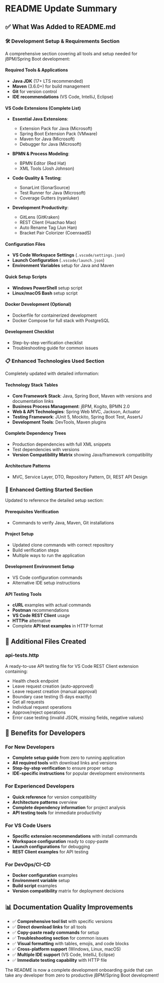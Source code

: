 # README Update Summary

## ✅ What Was Added to README.md

### 🛠️ **Development Setup & Requirements Section**
A comprehensive section covering all tools and setup needed for jBPM/Spring Boot development:

#### **Required Tools & Applications**
- **Java JDK** (17+ LTS recommended)
- **Maven** (3.6.0+) for build management
- **Git** for version control
- **IDE recommendations** (VS Code, IntelliJ, Eclipse)

#### **VS Code Extensions (Complete List)**
- **Essential Java Extensions**:
  - Extension Pack for Java (Microsoft)
  - Spring Boot Extension Pack (VMware)
  - Maven for Java (Microsoft)
  - Debugger for Java (Microsoft)

- **BPMN & Process Modeling**:
  - BPMN Editor (Red Hat)
  - XML Tools (Josh Johnson)

- **Code Quality & Testing**:
  - SonarLint (SonarSource)
  - Test Runner for Java (Microsoft)
  - Coverage Gutters (ryanluker)

- **Development Productivity**:
  - GitLens (GitKraken)
  - REST Client (Huachao Mao)
  - Auto Rename Tag (Jun Han)
  - Bracket Pair Colorizer (CoenraadS)

#### **Configuration Files**
- **VS Code Workspace Settings** (`.vscode/settings.json`)
- **Launch Configuration** (`.vscode/launch.json`)
- **Environment Variables** setup for Java and Maven

#### **Quick Setup Scripts**
- **Windows PowerShell** setup script
- **Linux/macOS Bash** setup script

#### **Docker Development** (Optional)
- Dockerfile for containerized development
- Docker Compose for full stack with PostgreSQL

#### **Development Checklist**
- Step-by-step verification checklist
- Troubleshooting guide for common issues

### 📋 **Enhanced Technologies Used Section**
Completely updated with detailed information:

#### **Technology Stack Tables**
- **Core Framework Stack**: Java, Spring Boot, Maven with versions and documentation links
- **Business Process Management**: jBPM, Kogito, BPMN 2.0
- **Web & API Technologies**: Spring Web MVC, Jackson, Actuator
- **Testing Framework**: JUnit 5, Mockito, Spring Boot Test, AssertJ
- **Development Tools**: DevTools, Maven plugins

#### **Complete Dependency Trees**
- Production dependencies with full XML snippets
- Test dependencies with versions
- **Version Compatibility Matrix** showing Java/framework compatibility

#### **Architecture Patterns**
- MVC, Service Layer, DTO, Repository Pattern, DI, REST API Design

### 🚀 **Enhanced Getting Started Section**
Updated to reference the detailed setup section:

#### **Prerequisites Verification**
- Commands to verify Java, Maven, Git installations

#### **Project Setup**
- Updated clone commands with correct repository
- Build verification steps
- Multiple ways to run the application

#### **Development Environment Setup**
- VS Code configuration commands
- Alternative IDE setup instructions

#### **API Testing Tools**
- **cURL** examples with actual commands
- **Postman** recommendations
- **VS Code REST Client** usage
- **HTTPie** alternative
- Complete **API test examples** in HTTP format

## 📁 **Additional Files Created**

### **api-tests.http**
A ready-to-use API testing file for VS Code REST Client extension containing:
- Health check endpoint
- Leave request creation (auto-approved)
- Leave request creation (manual approval)
- Boundary case testing (5 days exactly)
- Get all requests
- Individual request operations
- Approve/reject operations
- Error case testing (invalid JSON, missing fields, negative values)

## 🎯 **Benefits for Developers**

### **For New Developers**
- **Complete setup guide** from zero to running application
- **All required tools** with download links and versions
- **Step-by-step verification** to ensure proper setup
- **IDE-specific instructions** for popular development environments

### **For Experienced Developers**
- **Quick reference** for version compatibility
- **Architecture patterns** overview
- **Complete dependency information** for project analysis
- **API testing tools** for immediate productivity

### **For VS Code Users**
- **Specific extension recommendations** with install commands
- **Workspace configuration** ready to copy-paste
- **Launch configurations** for debugging
- **REST Client examples** for API testing

### **For DevOps/CI-CD**
- **Docker configuration** examples
- **Environment variable** setup
- **Build script** examples
- **Version compatibility** matrix for deployment decisions

## 📊 **Documentation Quality Improvements**

- ✅ **Comprehensive tool list** with specific versions
- ✅ **Direct download links** for all tools
- ✅ **Copy-paste ready commands** for setup
- ✅ **Troubleshooting section** for common issues
- ✅ **Visual formatting** with tables, emojis, and code blocks
- ✅ **Cross-platform support** (Windows, Linux, macOS)
- ✅ **Multiple IDE support** (VS Code, IntelliJ, Eclipse)
- ✅ **Immediate testing capability** with HTTP file

The README is now a complete development onboarding guide that can take any developer from zero to productive jBPM/Spring Boot development!
